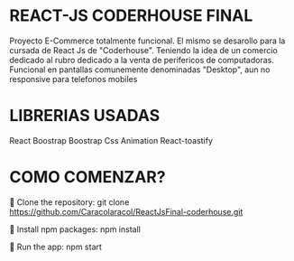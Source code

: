 # REACT-JS CODERHOUSE FINAL


Proyecto E-Commerce totalmente funcional.
El mismo se desarollo para la cursada de React Js de "Coderhouse". Teniendo la idea de un comercio dedicado al rubro dedicado a la venta de perifericos de computadoras.
Funcional en pantallas comunemente denominadas "Desktop", aun no responsive para telefonos mobiles

# LIBRERIAS USADAS

React Boostrap
Boostrap
Css Animation
React-toastify

# COMO COMENZAR?

🌱 Clone the repository:
git clone https://github.com/Caracolaracol/ReactJsFinal-coderhouse.git

🌱 Install npm packages:
npm install
 
🌱 Run the app:
npm start

